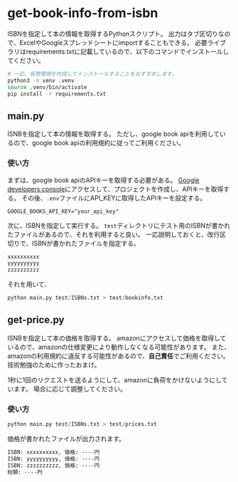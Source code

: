 # get-book-info-from-isbn
ISBNを指定して本の情報を取得するPythonスクリプト。
出力はタブ区切りなので、ExcelやGoogleスプレッドシートにimportすることもできる。
必要ライブラリはrequirements.txtに記載しているので、以下のコマンドでインストールしてください。
```bash
# 一応、仮想環境を作成してインストールすることをおすすめします。
python3 -n venv .venv
source .venv/bin/activate
pip install -r requirements.txt
```

## main.py
ISNBを指定して本の情報を取得する。
ただし、google book apiを利用しているので、google book apiの利用規約に従ってご利用ください。
### 使い方
まずは、google book apiのAPIキーを取得する必要がある。
[Google developers console](https://console.developers.google.com/)にアクセスして、プロジェクトを作成し、APIキーを取得する。
その後、`.env`ファイルにAPI_KEYに取得したAPIキーを設定する。
```.env
GOOGLE_BOOKS_API_KEY="your_api_key"
```
次に、ISBNを指定して実行する。
`test`ディレクトリにテスト用のISBNが書かれたファイルがあるので、それを利用すると良い。
一応説明しておくと、改行区切りで、ISBNが書かれたファイルを指定する。
```txt:ISBNs.txt
xxxxxxxxxx
yyyyyyyyyy
zzzzzzzzzz
```
それを用いて、
```python
python main.py test/ISBNs.txt > test/bookinfo.txt
```

## get-price.py
ISNBを指定して本の価格を取得する。
amazonにアクセスして価格を取得しているので、amazonの仕様変更により動作しなくなる可能性があります。
また、amazonの利用規約に違反する可能性があるので、**自己責任**でご利用ください。
技術勉強のために作ったおまけ。

1秒に1回のリクエストを送るようにして、amazonに負荷をかけないようにしています。
場合に応じて調整してください。

### 使い方
```python
python main.py test/ISBNs.txt > test/prices.txt
```
価格が書かれたファイルが出力されます。
```txt:prices.txt
ISBN: xxxxxxxxxx, 価格: ----円
ISBN: yyyyyyyyyy, 価格: ----円
ISBN: zzzzzzzzzz, 価格: ----円
総額: ----円
```



